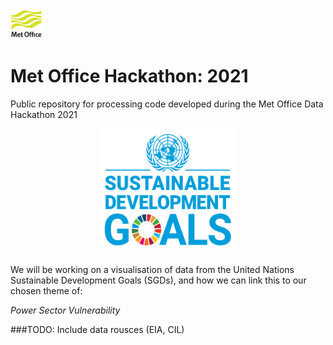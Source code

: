 <p> <img src="/images/met_office_logo.png" width="50" height="50"> </p> 

# Met Office Hackathon: 2021 

Public repository for processing code developed during the Met Office Data Hackathon 2021
<p align = "center">
  <img src="/images/UN_SDG.png" width="220" height="200"> 
</p>

We will be working on a visualisation of data from the United Nations Sustainable Development Goals (SGDs), and how we can link this to our chosen theme of:

*Power Sector Vulnerability*


###TODO: Include data rousces (EIA, CIL)